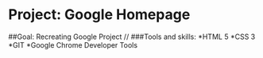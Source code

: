Project: Google Homepage
======
##Goal: Recreating Google Project
//
###Tools and skills:
    *HTML 5
    *CSS 3
    *GIT
    *Google Chrome Developer Tools